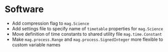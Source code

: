 # Software

- Add compression flag to `mag.Science`
- Add settings file to specify name of `timetable` properties for `mag.Science`
- Move definition of time constants to shared utility file `mag.time.Constant`
- Make `mag.process.Range` and `mag.process.SignedInteger` more flexible to custom variable names

